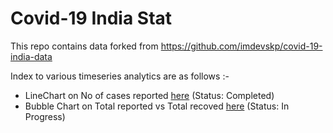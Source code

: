 # Covid-19 India Stat

This repo contains data forked from https://github.com/imdevskp/covid-19-india-data 

Index to various timeseries analytics are as follows :-

- LineChart on No of cases reported [here](http://randomwalk.in/covid-19-india-data/16Mar/) (Status: Completed)
- Bubble Chart on Total reported vs Total recoved [here]() (Status: In Progress)